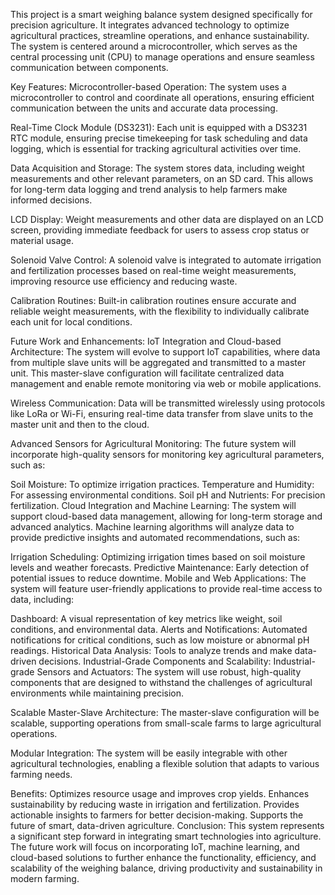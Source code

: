 This project is a smart weighing balance system designed specifically for precision agriculture. It integrates advanced technology to optimize agricultural practices, streamline operations, and enhance sustainability. The system is centered around a microcontroller, which serves as the central processing unit (CPU) to manage operations and ensure seamless communication between components.

Key Features:
Microcontroller-based Operation: The system uses a microcontroller to control and coordinate all operations, ensuring efficient communication between the units and accurate data processing.

Real-Time Clock Module (DS3231): Each unit is equipped with a DS3231 RTC module, ensuring precise timekeeping for task scheduling and data logging, which is essential for tracking agricultural activities over time.

Data Acquisition and Storage: The system stores data, including weight measurements and other relevant parameters, on an SD card. This allows for long-term data logging and trend analysis to help farmers make informed decisions.

LCD Display: Weight measurements and other data are displayed on an LCD screen, providing immediate feedback for users to assess crop status or material usage.

Solenoid Valve Control: A solenoid valve is integrated to automate irrigation and fertilization processes based on real-time weight measurements, improving resource use efficiency and reducing waste.

Calibration Routines: Built-in calibration routines ensure accurate and reliable weight measurements, with the flexibility to individually calibrate each unit for local conditions.

Future Work and Enhancements:
IoT Integration and Cloud-based Architecture: The system will evolve to support IoT capabilities, where data from multiple slave units will be aggregated and transmitted to a master unit. This master-slave configuration will facilitate centralized data management and enable remote monitoring via web or mobile applications.

Wireless Communication: Data will be transmitted wirelessly using protocols like LoRa or Wi-Fi, ensuring real-time data transfer from slave units to the master unit and then to the cloud.

Advanced Sensors for Agricultural Monitoring: The future system will incorporate high-quality sensors for monitoring key agricultural parameters, such as:

Soil Moisture: To optimize irrigation practices.
Temperature and Humidity: For assessing environmental conditions.
Soil pH and Nutrients: For precision fertilization.
Cloud Integration and Machine Learning: The system will support cloud-based data management, allowing for long-term storage and advanced analytics. Machine learning algorithms will analyze data to provide predictive insights and automated recommendations, such as:

Irrigation Scheduling: Optimizing irrigation times based on soil moisture levels and weather forecasts.
Predictive Maintenance: Early detection of potential issues to reduce downtime.
Mobile and Web Applications: The system will feature user-friendly applications to provide real-time access to data, including:

Dashboard: A visual representation of key metrics like weight, soil conditions, and environmental data.
Alerts and Notifications: Automated notifications for critical conditions, such as low moisture or abnormal pH readings.
Historical Data Analysis: Tools to analyze trends and make data-driven decisions.
Industrial-Grade Components and Scalability:
Industrial-grade Sensors and Actuators: The system will use robust, high-quality components that are designed to withstand the challenges of agricultural environments while maintaining precision.

Scalable Master-Slave Architecture: The master-slave configuration will be scalable, supporting operations from small-scale farms to large agricultural operations.

Modular Integration: The system will be easily integrable with other agricultural technologies, enabling a flexible solution that adapts to various farming needs.

Benefits:
Optimizes resource usage and improves crop yields.
Enhances sustainability by reducing waste in irrigation and fertilization.
Provides actionable insights to farmers for better decision-making.
Supports the future of smart, data-driven agriculture.
Conclusion:
This system represents a significant step forward in integrating smart technologies into agriculture. The future work will focus on incorporating IoT, machine learning, and cloud-based solutions to further enhance the functionality, efficiency, and scalability of the weighing balance, driving productivity and sustainability in modern farming.
